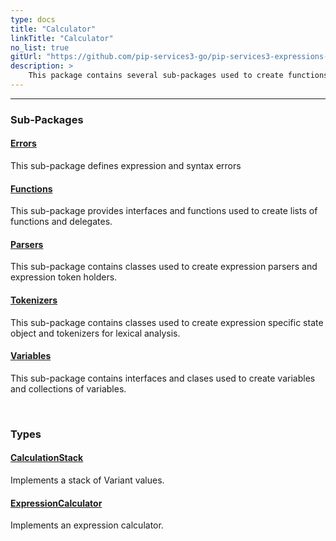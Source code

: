 ```yaml
---
type: docs
title: "Calculator"
linkTitle: "Calculator"
no_list: true
gitUrl: "https://github.com/pip-services3-go/pip-services3-expressions-go"
description: >
    This package contains several sub-packages used to create functions, delegates, expression parsers, expression token holders, tokenizers, variables and collections of variables. It also contains a class to create an expression calculator.
---
```

---
<div class="module-body"> 

### Sub-Packages

#### [Errors](errors)
This sub-package defines expression and syntax errors

#### [Functions](functions)
This sub-package provides interfaces and functions used to create lists of functions and delegates.

#### [Parsers](parser)
This sub-package contains classes used to create expression parsers and expression token holders.

#### [Tokenizers](tokenizers)
This sub-package contains classes used to create expression specific state object and tokenizers for lexical analysis.

#### [Variables](variables)
This sub-package contains interfaces and clases used to create variables and collections of variables.

<br>


### Types

#### [CalculationStack](calculation_stack)
Implements a stack of Variant values.

#### [ExpressionCalculator](expression_calculator)
Implements an expression calculator.


</div>

